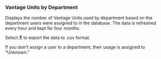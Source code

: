 ### Vantage Units by Department

Displays the number of Vantage Units used by department based on the department users were assigned to in the database. The data is refreshed every hour and kept for four months.

Select 
![cov-icn-export.png](cov-icn-export.png) to export the data to .csv format.

If you don't assign a user to a department, their usage is assigned to "Unknown."
